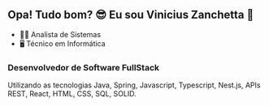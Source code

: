 ## **Opa! Tudo bom? 😎 Eu sou Vinicius Zanchetta 👋**

- 🧑‍💻 Analista de Sistemas
- 🖥️ Técnico em Informática

### **Desenvolvedor de Software FullStack**

Utilizando as tecnologias Java, Spring, Javascript, Typescript, Nest.js, APIs REST, React, HTML, CSS, SQL, SOLID.

